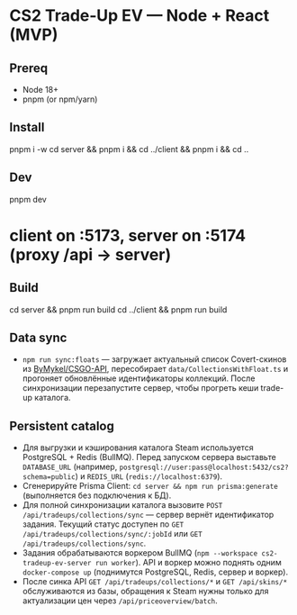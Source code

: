 # CS2 Trade‑Up EV — Node + React (MVP)

## Prereq
- Node 18+
- pnpm (or npm/yarn)

## Install
pnpm i -w
cd server && pnpm i && cd ../client && pnpm i && cd ..

## Dev
pnpm dev
# client on :5173, server on :5174 (proxy /api -> server)

## Build
cd server && pnpm run build
cd ../client && pnpm run build

## Data sync
- `npm run sync:floats` — загружает актуальный список Covert-скинов из [ByMykel/CSGO-API](https://github.com/ByMykel/CSGO-API),
  пересобирает `data/CollectionsWithFloat.ts` и прогоняет обновлённые идентификаторы коллекций.
  После синхронизации перезапустите сервер, чтобы прогреть кеши trade-up каталога.

## Persistent catalog
- Для выгрузки и кэширования каталога Steam используется PostgreSQL + Redis (BullMQ). Перед запуском сервера
  выставьте `DATABASE_URL` (например, `postgresql://user:pass@localhost:5432/cs2?schema=public`) и `REDIS_URL`
  (`redis://localhost:6379`).
- Сгенерируйте Prisma Client: `cd server && npm run prisma:generate` (выполняется без подключения к БД).
- Для полной синхронизации каталога вызовите `POST /api/tradeups/collections/sync` — сервер вернёт идентификатор
  задания. Текущий статус доступен по `GET /api/tradeups/collections/sync/:jobId` или `GET /api/tradeups/collections/sync`.
- Задания обрабатываются воркером BullMQ (`npm --workspace cs2-tradeup-ev-server run worker`). API и воркер можно
  поднять одним
  `docker-compose up` (поднимутся PostgreSQL, Redis, сервер и воркер).
- После синка API `GET /api/tradeups/collections/*` и `GET /api/skins/*` обслуживаются из базы, обращения к Steam
  нужны только для актуализации цен через `/api/priceoverview/batch`.
